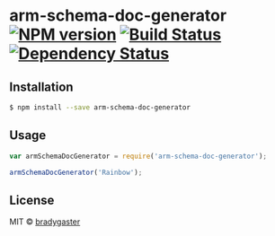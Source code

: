 # arm-schema-doc-generator [![NPM version][npm-image]][npm-url] [![Build Status][travis-image]][travis-url] [![Dependency Status][daviddm-image]][daviddm-url]
> 

## Installation

```sh
$ npm install --save arm-schema-doc-generator
```

## Usage

```js
var armSchemaDocGenerator = require('arm-schema-doc-generator');

armSchemaDocGenerator('Rainbow');
```
## License

MIT © [bradygaster]()


[npm-image]: https://badge.fury.io/js/arm-schema-doc-generator.svg
[npm-url]: https://npmjs.org/package/arm-schema-doc-generator
[travis-image]: https://travis-ci.org/bradygaster/arm-schema-doc-generator.svg?branch=master
[travis-url]: https://travis-ci.org/bradygaster/arm-schema-doc-generator
[daviddm-image]: https://david-dm.org/bradygaster/arm-schema-doc-generator.svg?theme=shields.io
[daviddm-url]: https://david-dm.org/bradygaster/arm-schema-doc-generator
